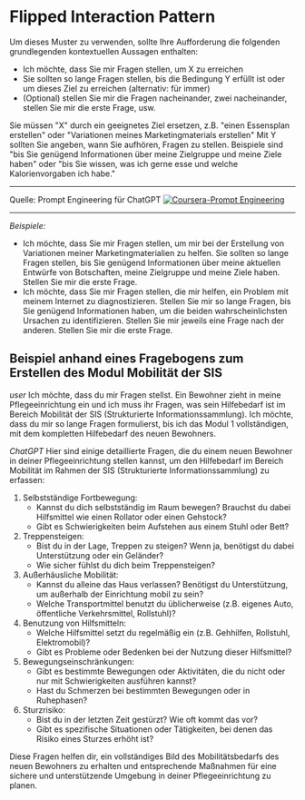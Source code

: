 # Flipped Interaction Pattern

Um dieses Muster zu verwenden, sollte Ihre Aufforderung die folgenden grundlegenden kontextuellen Aussagen enthalten:

* Ich möchte, dass Sie mir Fragen stellen, um X zu erreichen
* Sie sollten so lange Fragen stellen, bis die Bedingung Y erfüllt ist oder um dieses Ziel zu erreichen (alternativ: für immer)
* (Optional) stellen Sie mir die Fragen nacheinander, zwei nacheinander, stellen Sie mir die erste Frage, usw.

Sie müssen "X" durch ein geeignetes Ziel ersetzen, z.B. "einen Essensplan erstellen" oder "Variationen meines Marketingmaterials erstellen" Mit Y sollten Sie angeben, wann Sie aufhören, Fragen zu stellen. Beispiele sind "bis Sie genügend Informationen über meine Zielgruppe und meine Ziele haben" oder "bis Sie wissen, was ich gerne esse und welche Kalorienvorgaben ich habe."

---

Quelle: Prompt Engineering für ChatGPT [![Coursera-Prompt Engineering](https://img.shields.io/badge/Coursera-Prompt%20Engineering-0078D4)](https://www.coursera.org/learn/prompt-engineering/home/info)

---

_Beispiele:_

* Ich möchte, dass Sie mir Fragen stellen, um mir bei der Erstellung von Variationen meiner Marketingmaterialien zu helfen.  Sie sollten so lange Fragen stellen, bis Sie genügend Informationen über meine aktuellen Entwürfe von Botschaften, meine Zielgruppe und meine Ziele haben. Stellen Sie mir die erste Frage.
* Ich möchte, dass Sie mir Fragen stellen, die mir helfen, ein Problem mit meinem Internet zu diagnostizieren. Stellen Sie mir so lange Fragen, bis Sie genügend Informationen haben, um die beiden wahrscheinlichsten Ursachen zu identifizieren. Stellen Sie mir jeweils eine Frage nach der anderen. Stellen Sie mir die erste Frage.

## Beispiel anhand eines Fragebogens zum Erstellen des Modul Mobilität der SIS

_user_
Ich möchte, dass du mir Fragen stellst. Ein Bewohner zieht in meine Pflegeeinrichtung ein und ich muss ihr Fragen, was sein Hilfebedarf ist im Bereich Mobilität der SIS (Strukturierte Informationssammlung). Ich möchte, dass du mir so lange Fragen formulierst, bis ich das Modul 1 vollständigen, mit dem kompletten Hilfebedarf des neuen Bewohners.

_ChatGPT_
Hier sind einige detaillierte Fragen, die du einem neuen Bewohner in deiner Pflegeeinrichtung stellen kannst, um den Hilfebedarf im Bereich Mobilität im Rahmen der SIS (Strukturierte Informationssammlung) zu erfassen:

1. Selbstständige Fortbewegung:
    * Kannst du dich selbstständig im Raum bewegen? Brauchst du dabei Hilfsmittel wie einen Rollator oder einen Gehstock?
    * Gibt es Schwierigkeiten beim Aufstehen aus einem Stuhl oder Bett?
2. Treppensteigen:
    * Bist du in der Lage, Treppen zu steigen? Wenn ja, benötigst du dabei Unterstützung oder ein Geländer?
    * Wie sicher fühlst du dich beim Treppensteigen?
3. Außerhäusliche Mobilität:
    * Kannst du alleine das Haus verlassen? Benötigst du Unterstützung, um außerhalb der Einrichtung mobil zu sein?
    * Welche Transportmittel benutzt du üblicherweise (z.B. eigenes Auto, öffentliche Verkehrsmittel, Rollstuhl)?
4. Benutzung von Hilfsmitteln:
    * Welche Hilfsmittel setzt du regelmäßig ein (z.B. Gehhilfen, Rollstuhl, Elektromobil)?
    * Gibt es Probleme oder Bedenken bei der Nutzung dieser Hilfsmittel?
5. Bewegungseinschränkungen:
    * Gibt es bestimmte Bewegungen oder Aktivitäten, die du nicht oder nur mit Schwierigkeiten ausführen kannst?
    * Hast du Schmerzen bei bestimmten Bewegungen oder in Ruhephasen?
6. Sturzrisiko:
    * Bist du in der letzten Zeit gestürzt? Wie oft kommt das vor?
    * Gibt es spezifische Situationen oder Tätigkeiten, bei denen das Risiko eines Sturzes erhöht ist?

Diese Fragen helfen dir, ein vollständiges Bild des Mobilitätsbedarfs des neuen Bewohners zu erhalten und entsprechende Maßnahmen für eine sichere und unterstützende Umgebung in deiner Pflegeeinrichtung zu planen.
